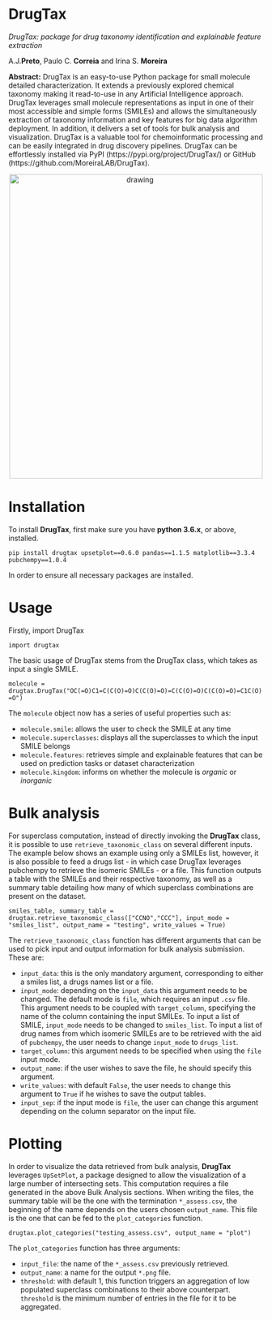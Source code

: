 # DrugTax
*DrugTax: package for drug taxonomy identification and explainable feature extraction*
<p>
A.J.<b>Preto</b>, Paulo C. <b>Correia</b> and Irina S. <b>Moreira</b>
</p>
<p>
<b>Abstract:</b> DrugTax is an easy-to-use Python package for small molecule detailed characterization. It extends a previously explored chemical taxonomy making it read-to-use in any Artificial Intelligence approach. DrugTax leverages small molecule representations as input in one of their most accessible and simple forms (SMILEs) and allows the simultaneously extraction of taxonomy information and key features for big data algorithm deployment. In addition, it delivers a set of tools for bulk analysis and visualization. DrugTax is a valuable tool for chemoinformatic processing and can be easily integrated in drug discovery pipelines. DrugTax can be effortlessly installed via PyPI (https://pypi.org/project/DrugTax/) or GitHub (https://github.com/MoreiraLAB/DrugTax).
</p>

<p align="center">
<img src="drugtax.png" alt="drawing" width="500" height ="600"/>
</p>

# Installation

To install **DrugTax**, first make sure you have **python 3.6.x**, or above, installed.

`pip install drugtax upsetplot==0.6.0 pandas==1.1.5 matplotlib==3.3.4 pubchempy==1.0.4`

In order to ensure all necessary packages are installed.

# Usage
Firstly, import DrugTax

`import drugtax`

The basic usage of DrugTax stems from the DrugTax class, which takes as input a single SMILE.

`molecule = drugtax.DrugTax("OC(=O)C1=C(C(O)=O)C(C(O)=O)=C(C(O)=O)C(C(O)=O)=C1C(O)=O")`

The `molecule` object now has a series of useful properties such as:

- `molecule.smile`: allows the user to check the SMILE at any time
- `molecule.superclasses`: displays all the superclasses to which the input SMILE belongs
- `molecule.features`: retrieves simple and explainable features that can be used on prediction tasks or dataset characterization
- `molecule.kingdom`: informs on whether the molecule is *organic* or *inorganic*

# Bulk analysis

For superclass computation, instead of directly invoking the **DrugTax** class, it is possible to use `retrieve_taxonomic_class` on several different inputs. The example below shows an example using only a SMILEs list, however, it is also possible to feed a drugs list - in which case DrugTax leverages pubchempy to retrieve the isomeric SMILEs - or a file. This function outputs a table with the SMILEs and their respective taxonomy, as well as a summary table detailing how many of which superclass combinations are present on the dataset.

`smiles_table, summary_table = drugtax.retrieve_taxonomic_class(["CCNO","CCC"], input_mode = "smiles_list", output_name = "testing", write_values = True)`

The `retrieve_taxonomic_class` function has different arguments that can be used to pick input and output information for bulk analysis submission. These are:
- `input_data`: this is the only mandatory argument, corresponding to either a smiles list, a drugs names list or a file.
- `input_mode`: depending on the `input_data` this argument needs to be changed. The default mode is `file`, which requires an input `.csv` file. This argument needs to be coupled with `target_column`, specifying the name of the column containing the input SMILEs. To input a list of SMILE, `input_mode` needs to be changed to `smiles_list`. To input a list of drug names from which isomeric SMILEs are to be retrieved with the aid of `pubchempy`, the user needs to change `input_mode` to `drugs_list`.
- `target_column`: this argument needs to be specified when using the `file` input mode.
- `output_name`: if the user wishes to save the file, he should specify this argument.
- `write_values`: with default `False`, the user needs to change this argument to `True` if he wishes to save the output tables.
- `input_sep`: if the input mode is `file`, the user can change this argument depending on the column separator on the input file. 

# Plotting

In order to visualize the data retrieved from bulk analysis, **DrugTax** leverages `UpSetPlot`, a package designed to allow the visualization of a large number of intersecting sets. This computation requires a file generated in the above Bulk Analysis sections. When writing the files, the summary table will be the one with the termination `*_assess.csv`, the beginning of the name depends on the users chosen `output_name`. This file is the one that can be fed to the `plot_categories` function.

`drugtax.plot_categories("testing_assess.csv", output_name = "plot")`

The `plot_categories` function has three arguments:
- `input_file`: the name of the `*_assess.csv` previously retrieved.
- `output_name`: a name for the output `*.png` file.
- `threshold`: with default 1, this function triggers an aggregation of low populated superclass combinations to their above counterpart. `threshold` is the minimum number of entries in the file for it to be aggregated. 
